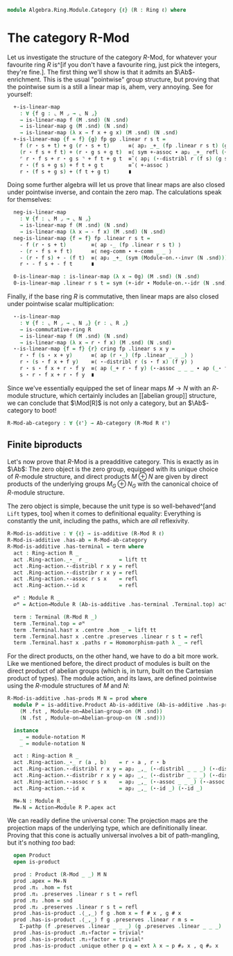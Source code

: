 <!--
```agda
{-# OPTIONS -vtactic.extensionality:10 --show-implicit #-}
open import Algebra.Ring.Module.Notation
open import Algebra.Ring.Module.Action
open import Algebra.Ring.Commutative
open import Algebra.Group.Notation
open import Algebra.Ring.Module
open import Algebra.Group.Ab
open import Algebra.Group
open import Algebra.Ring

open import Cat.Displayed.Univalence.Thin
open import Cat.Abelian.Instances.Ab
open import Cat.Diagram.Terminal
open import Cat.Diagram.Product
open import Cat.Abelian.Base
open import Cat.Prelude hiding (_+_ ; _*_)
```
-->

```agda
module Algebra.Ring.Module.Category {ℓ} (R : Ring ℓ) where
```

<!--
```agda
private module R = Ring-on (R .snd)
open Ab-category hiding (_+_ ; Terminal ; Product ; is-product)
open is-additive hiding (_+_ ; Terminal ; Product ; is-product)
open make-abelian-group
open Total-hom

open Module-notation ⦃ ... ⦄
open Additive-notation ⦃ ... ⦄
```
-->

# The category R-Mod

Let us investigate the structure of the category $R$-Mod, for whatever
your favourite ring $R$ is^[if you don't have a favourite ring, just
pick the integers, they're fine.]. The first thing we'll show is that it
admits an $\Ab$-enrichment. This is the usual "pointwise" group
structure, but proving that the pointwise sum is a still a linear map
is, ahem, very annoying. See for yourself:

<!--
```agda
module _ {ℓm ℓn} (M : Module R ℓm) (N : Module R ℓn) where
  instance
    _ = module-notation M
    _ = module-notation N
```
-->

```agda
  +-is-linear-map
    : ∀ {f g : ⌞ M ⌟ → ⌞ N ⌟}
    → is-linear-map f (M .snd) (N .snd)
    → is-linear-map g (M .snd) (N .snd)
    → is-linear-map (λ x → f x + g x) (M .snd) (N .snd)
  +-is-linear-map {f = f} {g} fp gp .linear r s t =
    f (r ⋆ s + t) + g (r ⋆ s + t)      ≡⟨ ap₂ _+_ (fp .linear r s t) (gp .linear r s t) ⟩
    (r ⋆ f s + f t) + (r ⋆ g s + g t)  ≡⟨ sym +-assoc ∙ ap₂ _+_ refl (+-assoc ∙ ap₂ _+_ (+-comm _ _) refl ∙ sym +-assoc) ∙ +-assoc ∙ +-assoc ⟩
    ⌜ r ⋆ f s + r ⋆ g s ⌝ + f t + g t  ≡˘⟨ ap¡ (⋆-distribl r (f s) (g s)) ⟩
    r ⋆ (f s + g s) + f t + g t        ≡˘⟨ +-assoc ⟩
    r ⋆ (f s + g s) + (f t + g t)      ∎
```

Doing some further algebra will let us prove that linear maps are also
closed under pointwise inverse, and contain the zero map. The
calculations speak for themselves:

```agda
  neg-is-linear-map
    : ∀ {f : ⌞ M ⌟ → ⌞ N ⌟}
    → is-linear-map f (M .snd) (N .snd)
    → is-linear-map (λ x → - f x) (M .snd) (N .snd)
  neg-is-linear-map {f = f} fp .linear r s t =
    - f (r ⋆ s + t)        ≡⟨ ap -_ (fp .linear r s t) ⟩
    - (r ⋆ f s + f t)      ≡⟨ neg-comm ∙ +-comm _ _ ⟩
    - (r ⋆ f s) + - (f t)  ≡⟨ ap₂ _+_ (sym (Module-on.⋆-invr (N .snd))) refl ⟩
    r ⋆ - f s + - f t      ∎

  0-is-linear-map : is-linear-map (λ x → 0g) (M .snd) (N .snd)
  0-is-linear-map .linear r s t = sym (+-idr ∙ Module-on.⋆-idr (N .snd))
```

Finally, if the base ring $R$ is commutative, then linear maps are also
closed under pointwise scalar multiplication:

```agda
  ⋆-is-linear-map
    : ∀ {f : ⌞ M ⌟ → ⌞ N ⌟} {r : ⌞ R ⌟}
    → is-commutative-ring R
    → is-linear-map f (M .snd) (N .snd)
    → is-linear-map (λ x → r ⋆ f x) (M .snd) (N .snd)
  ⋆-is-linear-map {f = f} {r} cring fp .linear s x y =
    r ⋆ f (s ⋆ x + y)      ≡⟨ ap (r ⋆_) (fp .linear _ _ _) ⟩
    r ⋆ (s ⋆ f x + f y)    ≡⟨ ⋆-distribl r (s ⋆ f x) (f y) ⟩
    r ⋆ s ⋆ f x + r ⋆ f y  ≡⟨ ap (_+ r ⋆ f y) (⋆-assoc _ _ _ ∙ ap (_⋆ f x) cring ∙ sym (⋆-assoc _ _ _)) ⟩
    s ⋆ r ⋆ f x + r ⋆ f y  ∎
```

<!--
```agda

  Linear-map-group : Abelian-group (ℓ ⊔ ℓm ⊔ ℓn)
  ∣ Linear-map-group .fst ∣ = Linear-map M N
  Linear-map-group .fst .is-tr = Linear-map-is-set R
  Linear-map-group .snd = to-abelian-group-on grp where
    grp : make-abelian-group (Linear-map M N)
    grp .ab-is-set = Linear-map-is-set R

    grp .mul f g .map x = f .map x + g .map x
    grp .mul f g .lin = +-is-linear-map (f .lin) (g .lin)

    grp .inv f .map x = - f .map x
    grp .inv f .lin = neg-is-linear-map (f .lin)

    grp .1g .map x = 0g
    grp .1g .lin = 0-is-linear-map

    grp .idl f       = Linear-map-path λ x → +-idl
    grp .assoc f g h = Linear-map-path λ x → +-assoc
    grp .invl f      = Linear-map-path λ x → +-invl
    grp .comm f g    = Linear-map-path λ x → +-comm _ _

module _ (cring : is-commutative-ring R) {ℓm ℓn} (M : Module R ℓm) (N : Module R ℓn) where
  private instance
    _ = module-notation M
    _ = module-notation N

  Action-on-hom : Ring-action R (Linear-map-group M N .snd)
  Action-on-hom .Ring-action._⋆_ r f .map z = r ⋆ f .map z
  Action-on-hom .Ring-action._⋆_ r f .lin =
    ⋆-is-linear-map M N cring (f .lin)
  Action-on-hom .Ring-action.⋆-distribl f g h =
    Linear-map-path λ x → ⋆-distribl _ _ _
  Action-on-hom .Ring-action.⋆-distribr f g h =
    Linear-map-path λ x → ⋆-distribr _ _ _
  Action-on-hom .Ring-action.⋆-assoc f g h =
    Linear-map-path λ x → ⋆-assoc _ _ _
  Action-on-hom .Ring-action.⋆-id f =
    Linear-map-path λ x → ⋆-id _

  Hom-Mod : Module R (level-of ⌞ R ⌟ ⊔ ℓm ⊔ ℓn)
  Hom-Mod .fst = Action→Module R (Linear-map-group M N) Action-on-hom .fst
  Hom-Mod .snd = Action→Module R (Linear-map-group M N) Action-on-hom .snd
```
-->

Since we've essentially equipped the set of linear maps $M \to N$ with
an $R$-module structure, which certainly includes an [[abelian group]]
structure, we can conclude that $\Mod[R]$ is not only a category, but an
$\Ab$-category to boot!

```agda
R-Mod-ab-category : ∀ {ℓ'} → Ab-category (R-Mod R ℓ')
```

<!--
```agda
R-Mod-ab-category .Abelian-group-on-hom A B = to-abelian-group-on grp where
  instance
    _ = module-notation A
    _ = module-notation B

  grp : make-abelian-group (R-Mod.Hom A B)
  grp .ab-is-set = R-Mod.Hom-set _ _
  grp .mul f g .hom x = f # x + g # x
  grp .mul f g .preserves = +-is-linear-map A B (f .preserves) (g .preserves)
  grp .inv f .hom x = - f # x
  grp .inv f .preserves = neg-is-linear-map A B (f .preserves)
  grp .1g .hom x = 0g
  grp .1g .preserves = 0-is-linear-map A B

  grp .idl f       = Homomorphism-path λ x → +-idl
  grp .assoc f g h = Homomorphism-path λ x → +-assoc
  grp .invl f      = Homomorphism-path λ x → +-invl
  grp .comm f g    = Homomorphism-path λ x → +-comm _ _

R-Mod-ab-category .∘-linear-l f g h = trivialᵉ
R-Mod-ab-category .∘-linear-r {B = B} {C} f g h = Homomorphism-path λ x → sym (is-linear-map.pres-+ (f .preserves) _ _)
```
-->

## Finite biproducts

Let's now prove that $R$-Mod is a preadditive category. This is exactly
as in $\Ab$: The zero object is the zero group, equipped with its unique
choice of $R$-module structure, and direct products $M \oplus N$ are
given by direct products of the underlying groups $M_G \oplus N_G$ with
the canonical choice of $R$-module structure.

The zero object is simple, because the unit type is so well-behaved^[and
`Lift` types, too] when it comes to definitional equality: Everything is
constantly the unit, including the paths, which are _all_ reflexivity.

```agda
R-Mod-is-additive : ∀ {ℓ} → is-additive (R-Mod R ℓ)
R-Mod-is-additive .has-ab = R-Mod-ab-category
R-Mod-is-additive .has-terminal = term where
  act : Ring-action R _
  act .Ring-action._⋆_ r _          = lift tt
  act .Ring-action.⋆-distribl r x y = refl
  act .Ring-action.⋆-distribr r x y = refl
  act .Ring-action.⋆-assoc r s x    = refl
  act .Ring-action.⋆-id x           = refl

  ∅ᴹ : Module R _
  ∅ᴹ = Action→Module R (Ab-is-additive .has-terminal .Terminal.top) act

  term : Terminal (R-Mod R _)
  term .Terminal.top = ∅ᴹ
  term .Terminal.has⊤ x .centre .hom _ = lift tt
  term .Terminal.has⊤ x .centre .preserves .linear r s t = refl
  term .Terminal.has⊤ x .paths r = Homomorphism-path λ _ → refl
```

For the direct products, on the other hand, we have to do a bit more
work. Like we mentioned before, the direct product of modules is built
on the direct product of abelian groups (which is, in turn, built on the
Cartesian product of types). The module action, and its laws, are
defined pointwise using the $R$-module structures of $M$ and $N$:

```agda
R-Mod-is-additive .has-prods M N = prod where
  module P = is-additive.Product Ab-is-additive (Ab-is-additive .has-prods
    (M .fst , Module-on→Abelian-group-on (M .snd))
    (N .fst , Module-on→Abelian-group-on (N .snd)))

  instance
    _ = module-notation M
    _ = module-notation N

  act : Ring-action R _
  act .Ring-action._⋆_ r (a , b)    = r ⋆ a , r ⋆ b
  act .Ring-action.⋆-distribl r x y = ap₂ _,_ (⋆-distribl _ _ _) (⋆-distribl _ _ _)
  act .Ring-action.⋆-distribr r x y = ap₂ _,_ (⋆-distribr _ _ _) (⋆-distribr _ _ _)
  act .Ring-action.⋆-assoc r s x    = ap₂ _,_ (⋆-assoc _ _ _) (⋆-assoc _ _ _)
  act .Ring-action.⋆-id x           = ap₂ _,_ (⋆-id _) (⋆-id _)

  M⊕ᵣN : Module R _
  M⊕ᵣN = Action→Module R P.apex act
```

We can readily define the universal cone: The projection maps are the
projection maps of the underlying type, which are definitionally linear.
Proving that this cone is actually universal involves a bit of
path-mangling, but it's nothing _too_ bad:

```agda
  open Product
  open is-product

  prod : Product (R-Mod _ _) M N
  prod .apex = M⊕ᵣN
  prod .π₁ .hom = fst
  prod .π₁ .preserves .linear r s t = refl
  prod .π₂ .hom = snd
  prod .π₂ .preserves .linear r s t = refl
  prod .has-is-product .⟨_,_⟩ f g .hom x = f # x , g # x
  prod .has-is-product .⟨_,_⟩ f g .preserves .linear r m s =
    Σ-pathp (f .preserves .linear _ _ _) (g .preserves .linear _ _ _)
  prod .has-is-product .π₁∘factor = trivialᵉ
  prod .has-is-product .π₂∘factor = trivialᵉ
  prod .has-is-product .unique other p q = ext λ x → p #ₚ x , q #ₚ x
```

<!-- TODO [Amy 2022-09-15]
Define kernels, cokernels, and show that ker (coker f) ≃ coker (ker f).
-->
